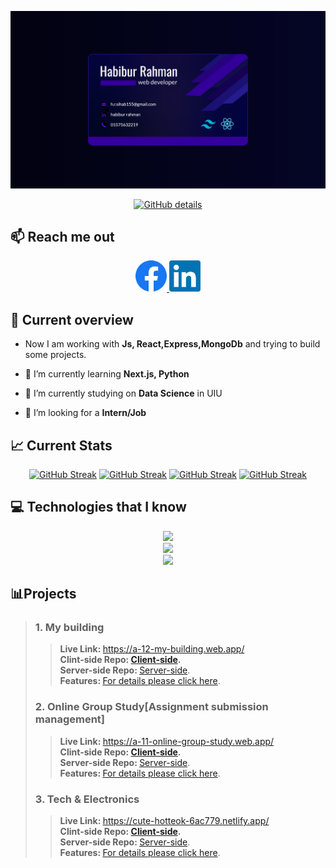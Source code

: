 
[![Banner](/assests/Untitled-2.png "banner")](https://www.flickr.com/photos/beaurogers/31833779864/in/photolist-Qv3rFw-34mt9F-a9Cmfy-5Ha3Zi-9msKdv-o3hgjr-hWpUte-4WMsJ1-KUQ8N-deshUb-vssBD-6CQci6-8AFCiD-zsJWT-nNfsgB-dPDwZJ-bn9JGn-5HtSXY-6CUhAL-a4UTXB-ugPum-KUPSo-fBLNm-6CUmpy-4WMsc9-8a7D3T-83KJev-6CQ2bK-nNusHJ-a78rQH-nw3NvT-7aq2qf-8wwBso-3nNceh-ugSKP-4mh4kh-bbeeqH-a7biME-q3PtTf-brFpgb-cg38zw-bXMZc-nJPELD-f58Lmo-bXMYG-bz8AAi-bxNtNT-bXMYi-bXMY6-bXMYv)

<p align="center">
  <a href="http://github-profile-summary-cards.vercel.app/api/cards/profile-details?username=habib-153&theme=blue_green"><img src="http://github-profile-summary-cards.vercel.app/api/cards/profile-details?username=habib-153&theme=blue_green" alt="GitHub details" /></a>
</p>

## 📫 Reach me out
<p align="center">
<a href='https://www.facebook.com/h.R4hM4n.8'>
<img style='width:50px' src='./assests/facebook.png'>
</a>
<a href='https://www.linkedin.com/in/habibur-rahman-695a3b288/'>
<img style='width:50px' src='./assests/linkedin.jpeg'>
</a>
</p>

## 👀 Current overview
- Now I am working with <strong>Js, React,Express,MongoDb</strong> and trying to build some projects.
- 🌱 I’m currently learning <strong>Next.js, Python</strong>
- 🌱 I’m currently studying on <strong>Data Science</strong> in UIU

- 🤔 I’m looking for a <strong>Intern/Job</strong>

## 📈 Current Stats 

<p align="center">
  <a href="https://git.io/streak-stats"><img src="https://github-readme-streak-stats.herokuapp.com?user=habib-153&theme=blue-green&border_radius=5&card_width=500&border=230F97&ring=230F97" alt="GitHub Streak" /></a>
  <a href="http://github-profile-summary-cards.vercel.app/api/cards/repos-per-language?username=habib-153&theme=blue_green"><img src="http://github-profile-summary-cards.vercel.app/api/cards/repos-per-language?username=habib-153&theme=blue_green" alt="GitHub Streak" /></a>
  <a href="http://github-profile-summary-cards.vercel.app/api/cards/most-commit-language?username=habib-153&theme=blue_green"><img src="http://github-profile-summary-cards.vercel.app/api/cards/most-commit-language?username=habib-153&theme=blue_green" alt="GitHub Streak" /></a>
  <a href="http://github-profile-summary-cards.vercel.app/api/cards/productive-time?username=habib-153&theme=blue_green&utcOffset=8"><img src="http://github-profile-summary-cards.vercel.app/api/cards/productive-time?username=habib-153&theme=blue_green&utcOffset=8" alt="GitHub Streak" /></a>
</p>

## 💻 Technologies that I know
<p align="center">
  <a href="https://skillicons.dev">
    <img src="https://skillicons.dev/icons?i=html,css,git,firebase" />
  </a><br>
  <a href="https://skillicons.dev">
    <img src="https://skillicons.dev/icons?i=js,react,tailwind,mongodb,express" /><br>
  <a href="https://skillicons.dev">
    <img src="https://skillicons.dev/icons?i=nodejs,py" />
  </a>
</p>

## 📊Projects
>### 1. My building
>
>> <strong>Live Link: </strong>https://a-12-my-building.web.app/ <br>
>> <strong>Clint-side Repo: [Client-side](https://github.com/habib-153/my-building-client "repo").</strong> <br>
>> <strong>Server-side Repo: </strong>[Server-side](https://github.com/habib-153/my-building-server "repo"). <br>
>> <strong>Features: </strong>[For details please click here](https://github.com/habib-153/my-building-client/blob/main/README.md "repo"). <br>
>### 2. Online Group Study[Assignment submission management]
>
>> <strong>Live Link: </strong>https://a-11-online-group-study.web.app/ <br>
>> <strong>Clint-side Repo: [Client-side](https://github.com/habib-153/assignment-submission-client "repo").</strong> <br>
>> <strong>Server-side Repo: </strong>[Server-side](https://github.com/habib-153/assignment-submission-server "repo"). <br>
>> <strong>Features: </strong>[For details please click here](https://github.com/habib-153/assignment-submission-client/blob/main/README.md "repo"). <br>
>### 3. Tech & Electronics
>> <strong>Live Link: </strong>https://cute-hotteok-6ac779.netlify.app/ <br>
>> <strong>Clint-side Repo: [Client-side](https://github.com/habib-153/Tech-Electronics/tree/main/Tech-clint-side "repo").</strong> <br>
>> <strong>Server-side Repo: </strong>[Server-side](https://github.com/habib-153/Tech-Electronics/tree/main/server-side "repo"). <br>
>> <strong>Features: </strong>[For details please click here](https://github.com/habib-153/Tech-Electronics/tree/main "repo"). <br>





